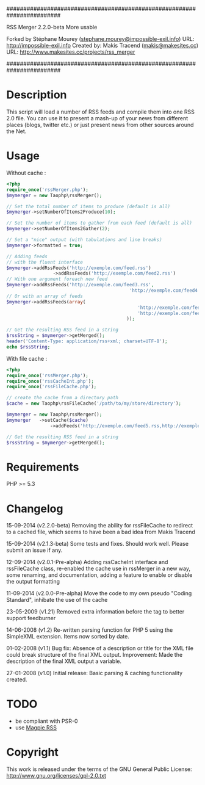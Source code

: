 ########################################################################

RSS Merger 2.2.0-beta More usable

Forked by Stéphane Mourey (stephane.mourey@impossible-exil.info)
URL: http://impossible-exil.info
Created by: Makis Tracend (makis@makesites.cc)
URL: http://www.makesites.cc/projects/rss_merger

########################################################################

Description
===========
This script will load a number of RSS feeds and compile them into one RSS 2.0 file. You can use it to present a mash-up of your news from different places (blogs, twitter etc.) or just present news from other sources around the Net.

Usage
=====
Without cache :
```php
<?php
require_once('rssMerger.php');
$mymerger = new Taophp\rssMerger();

// Set the total number of items to produce (default is all)
$mymerger->setNumberOfItems2Produce(10);

// Set the number of items to gather from each feed (default is all)
$mymerger->setNumberOfItems2Gather(2);

// Set a "nice" output (with tabulations and line breaks)
$mymerger->formatted = true;

// Adding feeds
// with the fluent interface
$mymerger->addRssFeeds('http://exemple.com/feed.rss')
				 ->addRssFeeds('http://exemple.com/feed2.rss')
// With one argument foreach new feed
$mymerger->addRssFeeds('http://exemple.com/feed3.rss',
											 'http://exemple.com/feed4.rss')
// Or with an array of feeds
$mymerger->addRssFeeds(array(
												'http://exemple.com/feed3.rss',
												'http://exemple.com/feed4.rss'
											));

// Get the resulting RSS feed in a string
$rssString = $mymerger->getMerged();
header('Content-Type: application/rss+xml; charset=UTF-8');
echo $rssString;
```

With file cache :

```php
<?php
require_once('rssMerger.php');
require_once('rssCacheInt.php');
require_once('rssFileCache.php');

// create the cache from a directory path
$cache = new Taophp\rssFileCache('/path/to/my/store/directory');

$mymerger = new Taophp\rssMerger();
$mymerger	->setCache($cache)
				->addFeeds('http://exemple.com/feed5.rss,http://exemple.com/feed6.rss');

// Get the resulting RSS feed in a string
$rssString = $mymerger->getMerged();
```

Requirements
============
PHP >= 5.3

Changelog
=========
15-09-2014	(v2.2.0-beta) Removing the ability for rssFileCache to redirect to a cached file, which seems to have been a bad idea from Makis Tracend

15-09-2014	(v2.1.3-beta) Some tests and fixes. Should work well. Please submit an issue if any.

12-09-2014	(v2.0.1-Pre-alpha) Adding rssCacheInt interface and rssFileCache class, re-enabled the cache use in rssMerger in a new way, some renaming, and documentation, adding a feature to enable or disable the output formatting

11-09-2014	(v2.0.0-Pre-alpha) Move the code to my own pseudo "Coding Standard", inhibate the use of the cache

23-05-2009 	(v1.21) Removed extra information before the <rss> tag to better support feedburner

14-06-2008 	(v1.2) 	Re-written parsing function for PHP 5 using the SimpleXML extension. Items now sorted by date.

01-02-2008 	(v1.1) 	Bug fix: Absence of a description or title for the XML file could break structure of the final XML output.
					Improvement: Made the description of the final XML output a variable.

27-01-2008 	(v1.0) 	Initial release: Basic parsing & caching functionality created.


TODO
====

* be compliant with PSR-0
* use [Magpie RSS](https://packagist.org/packages/kellan/magpierss)

Copyright
=========
This work is released under the terms of the GNU General Public License:
http://www.gnu.org/licenses/gpl-2.0.txt
